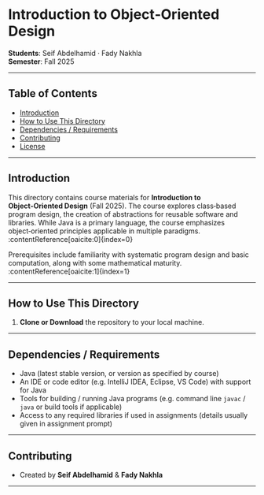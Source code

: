 # Introduction to Object‑Oriented Design

**Students**: Seif Abdelhamid · Fady Nakhla  
**Semester**: Fall 2025

---

## Table of Contents

- [Introduction](#introduction)  
- [How to Use This Directory](#how-to-use-this-directory)  
- [Dependencies / Requirements](#dependencies--requirements)  
- [Contributing](#contributing)  
- [License](#license)  

---

## Introduction

This directory contains course materials for **Introduction to Object‑Oriented Design** (Fall 2025). The course explores class‑based program design, the creation of abstractions for reusable software and libraries. While Java is a primary language, the course emphasizes object‑oriented principles applicable in multiple paradigms. :contentReference[oaicite:0]{index=0}

Prerequisites include familiarity with systematic program design and basic computation, along with some mathematical maturity. :contentReference[oaicite:1]{index=1}

---

## How to Use This Directory

1. **Clone or Download** the repository to your local machine.  

---

## Dependencies / Requirements

- Java (latest stable version, or version as specified by course)  
- An IDE or code editor (e.g. IntelliJ IDEA, Eclipse, VS Code) with support for Java  
- Tools for building / running Java programs (e.g. command line `javac` / `java` or build tools if applicable)  
- Access to any required libraries if used in assignments (details usually given in assignment prompt)  

---

## Contributing

- Created by **Seif Abdelhamid** & **Fady Nakhla**  

---
